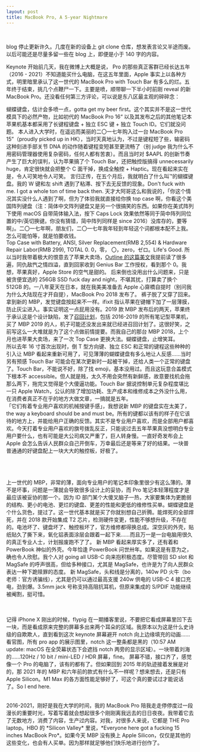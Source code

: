 ```yaml
---
layout: post
title: MacBook Pro, A 5-year Nightmare
---
```


<br>

blog 停止更新许久。几度在新的设备上 git clone 仓库，想发表言论又半途而废。以后可能还是尽量多留一些在 blog 上，即便是小于 140 字的内容。

Keynote 开始前几天，我在微博上大概是说， Pro 的那些真正客群已经长达五年（2016 - 2021）不知道能买什么电脑，在这五年里面，Apple 事实上以各种方式，明里暗里承认了这一世代的 MacBook Pro with Touch Bar 有多么的烂。五年终于结束，挑几个点鞭尸一下。主要是喷，顺带聊一下半小时前刚 reveal 的新 MacBook Pro。还没看任何第三方评论，可以说是东八区最主观的碎碎念：
<br>

<!--excerpt-->

蝴蝶键盘，估计会多喷一点，gotta get my beer first。这个其实并不是这一世代模具下的必然产物，比如初代的 MacBook Pro 16“ 以及其发布之后的其他笔记本苹果机基本都采用了长键程键盘 + 独立 ESC 键 + 独立 Touch ID。它们就没问题。
本人进入大学时，在遥远而美丽的二〇一七年购入过一台 MacBook Pro 15”（proudly picked up in HK），当时天真地认为，不过是键程短了些，输密码这种刻进手部关节 DNA 的动作随着键程变短甚至更流畅了（别 judge 我为什么不用密码管理器使用复杂密码，任何人都有苦衷）。而且当时对 $AAPL 的创新节奏产生了巨大的误判，认为苹果搞了个 Touch Bar，还把触控版搞得 unnecessarily huge，肯定很快就会把整个 C 面干掉，换成全触控 + Haptic。现在看起来实在是，令人可笑地令人可笑。
言归正传，在五个月后，我就明白了什么叫™的蝴蝶键盘。我的 W 键和左 shift 遇到了粘滞、按下去无反馈的现象。Don't fuck with me. I got a whole ton of time back then. 天才大阿哥这么和我说的，「你这个情况其实没什么人遇到了啊，但为了体验我就直接给你换 top case 啊，你看这个美国阵列键盘（注：简体中文阵列键盘又是另一个很搞笑的东西。如果你在美式阵列下使用 macOS 自带简体输入法，按下 Caps Lock 效果依然等同于简中阵列同位置的中/英切换键。你没有猜错，简中阵列同样是 since 2016）没库存的，要等啊」。二〇一七年啊，朋友们，二〇一七年我年轻到年轻这个词都根本配不上我。怎么可能怕等，就是怕要收钱。	
<br>
Top Case with Battery, ANSI, Silver Replacement(RMB 2,554) & Hardware Repair Labor(RMB 299), TOTAL 0.
0，零， 〇，zero，ゼロ。Life's Good. 
所以当时我带着极大的恨意去了苹果大卖场，[Outline 的这篇美文](https://theoutline.com/post/2402/the-new-macbook-keyboard-is-ruining-my-life)我提前读了很多遍，同仇敌忾之情四溢，直到回家收到 Genius Bar 工作授权，看到那个 0。我想，苹果真好，Apple Store 的空气是甜的。
后来倒也没用出什么问题来，只是被贪便宜选的 256GB SSD fuck day and night，不堪其扰，打算卖了换个 512GB 的。一八年夏天在日本，就在我美美准备去 Apple 心齋橋自提时（别问我为什么大陆现在才开自提），MacBook Pro 2018 发布了。
裤子脱了又穿了回来。拿到新的 MBP，发觉键盘按起来不一样。ifixit 指认苹果在键帽下加了一层薄膜，防止灰尘进入。事实证明这一点屁用没有。2019 款 MBP 发布后的两天，苹果终于承认这是个设计缺陷，发了[召回计划](https://support.apple.com/zh-cn/keyboard-service-program-for-mac-notebooks)，包括 2016-2019 的所有笔记型苹果机，买了 MBP 2019 的人，机子可能还没发出来就已经进召回计划了。这很好笑，之前写这么一大堆就是为了这个点做前情提要。而我自己的那台 MBP 2018，上个月也进苹果大卖场，来了一次 Top Case 更换大法。蝴蝶键盘，止增笑耳。
<br>
所以去年 16 寸首次出现时，倒 T 型方向键、独立 ESC 和正常的键程这些种种的引入让 MBP 看起来重新可用了，可见薄薄的蝴蝶键盘有多么地让人反感……当时另有预感 Touch Bar 可能会在某次更新时一起被干掉，还给人类一个正常的键盘了。Touch Bar，不能说不好，除了找 emoji，基本没用过。而且这玩意合盖模式下根本不 accessible。但人就是贱，太久不用会突然有新鲜感，故意要找机会拖那么两下，拖完又觉得是个大傻逼功能。Touch Bar 据说控制单元复杂程度堪比一只 Apple Watch，公认的除了增加功耗、生产成本和维修成本之外没什么用，在消费者真正不在乎的地方大做文章，一搞就是五年。
<br>
「它们有着专业用户喜欢的机械按键手感」，我想说新 MBP 的键盘实在太美了，the way a keyboard should be and must be。所有的键都以该有的样子在它该待的地方上，并能给用户正确的反馈。其实不是专业用户喜欢，而是全部用户都喜欢。今天打着专业用户喜欢的旗号拨乱反正，只能说过去五年苹果真没想明白专业用户要什么，也有可能是大公司病又严重了，巨人转身慢。一直好奇发布会上 Apple 会怎么告诉人民群众自己开倒车，万幸最后还是等来了好的结果。一块普普通通的好键盘配上一块大大的触控板，好极了。

<br><br><br>
上一世代的 MBP，非常的薄，面向专业用户的笔记本印象里很少有这么薄的。薄不是坏事，问题是一薄就会导致很多设计上的妥协，而 Pro 笔记本轻薄程度才是最应该被妥协的那一个。因为 ID 部门某个大傻叉脑子一热，大家要集体为更脆弱的结构、更小的电池、更烂的键盘、更差的性能和更低的维修性买单。蝴蝶键盘是个什么货色，提过了。这一世代基本就是买了你就别想自己折腾。能焊死的全部焊死，并在 2018 款开始集成 T2 芯片，检测硬件变更，性能不够想升级，不存在的。电池坏了、键盘坏了、触控板坏了，官方维修都得换总成。深空灰的外壳，贴纸贴久了撕下来，氧化铝表面涂层会跟着一起下来……而且万一是一台电脑用很久的真正专业人士，计划报废跑不了了。
新 MBP 看起来厚实多了，还有着和 PowerBook 神似的外壳。今年恰逢 PowerBook 问世卅年。如果这是有意为之，确也令人欣慰。我个人对 going all USB-C 向来抱积极态度。尽管带回 SD slot 和 MagSafe 的呼声很高，但给多种接口，尤其是 MagSafe，也许是为了向人民群众表达一种下跪赎罪的态度。
新 MagSafe，头和线是分离的，140w PD 火牛（bo 老师：官方诱骗线），尤其是仍可以通过最高支援 240w 供电的 USB-C 4 接口充电，劲到爆。3.5mm jack 号称支持高阻抗耳机，但原来集成的 S/PDIF 功能继续被阉割，挺可惜。

<br><br>
记得 iPhone X 刚出的时候，flypig 在一期播客里说，不要把它看成屏幕里凹下去一块，而是看成原来完整的屏幕多出来两个耳朵的区域。我原本以为这是什么史诗级的自欺欺人，直到看到这次 keynote 屏幕避开 notch 向上边缘填充的动画……看官图，所有 pro app 的展示图里，notch 这一整条都是黑的（10:57 AM update: macOS 在全荧幕状态下会遮挡 notch 两旁的显示区域）。一块带着刘海的……120Hz / 10 bit / mini-LED / HDR 屏幕，fine。
屏幕不错，接口齐了，感觉像一个 Pro 的电脑了，该有的都有了。但如果回到 2015 年的轨迹接着发展是对的，那 2021 年的 MBP 和六年前的款式有什么不一样呢？想来想去，还是只有 Apple Silicon。M1 Max 的各方面性能足够好了，可这个真的要试过才能说话了。So I end here.

<br>
2016-2021，刚好是我在大学的时间，我的 MacBook Pro 陪我走走停停度过一段漫长的重要时光，写着写着就会想起很多个刚刚离我远去的日日夜夜。我带着它去了无数地方，消费了内容，生产过内容。对我，对很多人来说，它都是 THE Pro laptop。HBO 的 *Silicon Valley* 里说，*Everyone here got a fucking 15 inches MacBook Pro*。如果今天 MBP 没有换上 Apple Silicon，仅仅是其他的这些变化，也会有人买单。因为那样就足够他们快乐地进行创作了。